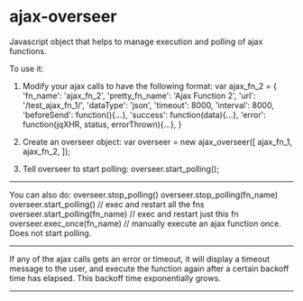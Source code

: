 ajax-overseer
=============

Javascript object that helps to manage execution and polling of ajax functions.

To use it:
1) Modify your ajax calls to have the following format:
    var ajax_fn_2 = {
        'fn_name': 'ajax_fn_2',
        'pretty_fn_name': 'Ajax Function 2',
        'url': '/test_ajax_fn_1/',
        'dataType': 'json',
        'timeout': 8000,
        'interval': 8000,
        'beforeSend': function(){...},
        'success': function(data){...},
        'error': function(jqXHR, status, errorThrown){...},
    }

2) Create an overseer object:
var overseer = new ajax_overseer([
            ajax_fn_1,
            ajax_fn_2,
        ]);

3) Tell overseer to start polling:
overseer.start_polling();

------------------

You can also do:
overseer.stop_polling()
overseer.stop_polling(fn_name)
overseer.start_polling()   // exec and restart all the fns
overseer.start_polling(fn_name)   // exec and restart just this fn
overseer.exec_once(fn_name)     // manually execute an ajax function once. Does not start polling.


-----------------

If any of the ajax calls gets an error or timeout, it will display a timeout message to the user, and execute the function again after a certain backoff time has elapsed. This backoff time exponentially grows.

------------------

